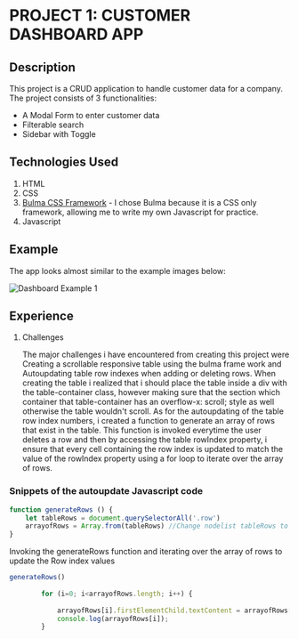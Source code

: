 # **PROJECT 1: CUSTOMER DASHBOARD APP**

## **Description**

This project is a CRUD application to handle customer data for a company. The project consists of 3 functionalities:

- A Modal Form to enter customer data
- Filterable search
- Sidebar with Toggle

## **Technologies Used**

1. HTML
2. CSS
3. [Bulma CSS Framework](https://bulma.io/) - I chose Bulma because it is a CSS only framework, allowing me to write my own Javascript for practice.
4. Javascript

## **Example**

The app looks almost similar to the example images below:

![Dashboard Example 1](https://s3.envato.com/files/265027682/Screenshot/05.png)


## **Experience**

1. Challenges

    The major challenges i have encountered from creating this project were Creating a scrollable responsive table using the bulma frame work and Autoupdating table row indexes when adding or deleting rows. When creating the table i realized that i should place the table inside a div with the table-container class, however making sure that the section which container that table-container has an overflow-x: scroll; style as well otherwise the table wouldn't scroll. As for the autoupdating of the table row index numbers, i created a function to generate an array of rows that exist in the table. This function is invoked everytime the user deletes a row and then by accessing the table rowIndex property, i ensure that every cell containing the row index is updated to match the value of the rowIndex property using a for loop to iterate over the array of rows.

### Snippets of the autoupdate Javascript code


```javascript
function generateRows () {
    let tableRows = document.querySelectorAll('.row')
    arrayofRows = Array.from(tableRows) //Change nodelist tableRows to array
}
```

Invoking the generateRows function and iterating over the array of rows to update the Row index values
```javascript
generateRows()
        
        for (i=0; i<arrayofRows.length; i++) {
            
            arrayofRows[i].firstElementChild.textContent = arrayofRows[i].rowIndex
            console.log(arrayofRows[i]);
        }
```



